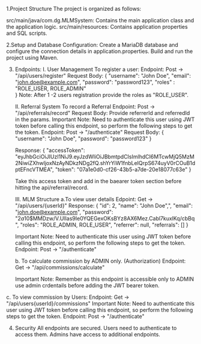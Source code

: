 1.Project Structure
The project is organized as follows:

src/main/java/com.dg.MLMSystem: Contains the main application class and the application logic.
src/main/resources: Contains application properties and SQL scripts.

2.Setup and Database Configuration:
Create a MariaDB database and configure the connection details in application.properties.
Build and run the project using Maven.

3. Endpoints:
   I. User Management
     To register a user:
       Endpoint: Post -> "/api/users/register"
       Request Body:
                    {
                          "username": "John Doe",
                          "email": "john.doe@example.com",
                          "password": "password123",
                           "roles" : "ROLE_USER, ROLE_ADMIN"      
                     }
  Note: After 1 -2 users registration provide the roles as "ROLE_USER".
 
   II. Referral System
     To record a Referral
     Endpoint: Post -> "/api/referrals/record"
     Request Body: Provide referrerId and referredId in the params.
   Important Note: Need to authenticate this user using JWT token before calling this endpoint, so perform the following steps to get the token.
       Endpoint: Post -> "/authenticate"
       Request Body:
                     {
                         "username": "John Doe",
                         "password": "password123"
                      }

     Response:
               {
                  "accessToken": "eyJhbGciOiJIUzI1NiJ9.eyJzdWIiOiJBbmtpdCIsImlhdCI6MTcwMjQ5MzM2NiwiZXhwIjoxNzAyNDkzNDg2fQ.shYrYiW1fnbLeIQrpS674uyV0rCOuB1dptEFncVTMEA",
                  "token": "07a1e0d0-cf26-43b5-a7de-20e18077c63e"
              }

   Take this access token and add in the baearer token section before hitting the api/referral/record.

   III. MLM Structure
     a.To view user details
     Edpoint: Get -> "/api/users/{userId}"
     Response:
                 {
                     "id": 2,
                     "name": "John Doe",",
                      "email": "john.doe@example.com",
                      "password": "$2a$10$MMDzw/V.UlIas9Ie0YQEGexOKsBYz8AX6Mez.Cabl7kuxlKq/cbBq",
                     "roles": "ROLE_ADMIN, ROLE_USER",
                    "referrer": null,
                    "referrals": []
                }

   Important Note: Need to authenticate this user using JWT token before calling this endpoint, so perform the following steps to get the token.
       Endpoint: Post -> "/authenticate"

   b. To calculate commission by ADMIN only. (Authorization)
     Endpoint: Get -> "/api/commissions/calculate"

     Important Note: Remember as this endpoint is accessible only to ADMIN use admin crdentails before adding the JWT bearer token.

  c. To view commission by Users:
      Endpoint: Get -> "/api/users{userId}/commissions"
      Important Note: Need to authenticate this user using JWT token before calling this endpoint, so perform the following steps to get the token.
       Endpoint: Post -> "/authenticate"


4. Security
  All endpoints are secured. Users need to authenticate to access them.
  Admins have access to additional endpoints.

    
      
      
